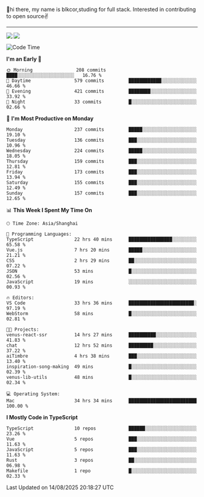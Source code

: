 👋hi there, my name is blkcor,studing for full stack.
Interested in contributing to open source✌️

<hr/>

![](https://github-readme-stats.vercel.app/api?username=blkcor)
<a href="https://github.com/blkcor/github-readme-stats">
    <img align="left" src="https://github-readme-stats.vercel.app/api/top-langs/?username=blkcor&hide=jupyter%20notebook,shaderlab,tex,c%23&langs_count=9" />
</a>


<!--START_SECTION:waka-->
![Code Time](http://img.shields.io/badge/Code%20Time-2%2C400%20hrs%2032%20mins-blue)

**I'm an Early 🐤** 

```text
🌞 Morning                208 commits         ████░░░░░░░░░░░░░░░░░░░░░   16.76 % 
🌆 Daytime                579 commits         ████████████░░░░░░░░░░░░░   46.66 % 
🌃 Evening                421 commits         ████████░░░░░░░░░░░░░░░░░   33.92 % 
🌙 Night                  33 commits          █░░░░░░░░░░░░░░░░░░░░░░░░   02.66 % 
```
📅 **I'm Most Productive on Monday** 

```text
Monday                   237 commits         █████░░░░░░░░░░░░░░░░░░░░   19.10 % 
Tuesday                  136 commits         ███░░░░░░░░░░░░░░░░░░░░░░   10.96 % 
Wednesday                224 commits         █████░░░░░░░░░░░░░░░░░░░░   18.05 % 
Thursday                 159 commits         ███░░░░░░░░░░░░░░░░░░░░░░   12.81 % 
Friday                   173 commits         ███░░░░░░░░░░░░░░░░░░░░░░   13.94 % 
Saturday                 155 commits         ███░░░░░░░░░░░░░░░░░░░░░░   12.49 % 
Sunday                   157 commits         ███░░░░░░░░░░░░░░░░░░░░░░   12.65 % 
```


📊 **This Week I Spent My Time On** 

```text
🕑︎ Time Zone: Asia/Shanghai

💬 Programming Languages: 
TypeScript               22 hrs 40 mins      ████████████████░░░░░░░░░   65.58 % 
Vue.js                   7 hrs 20 mins       █████░░░░░░░░░░░░░░░░░░░░   21.21 % 
CSS                      2 hrs 29 mins       ██░░░░░░░░░░░░░░░░░░░░░░░   07.22 % 
JSON                     53 mins             █░░░░░░░░░░░░░░░░░░░░░░░░   02.56 % 
JavaScript               19 mins             ░░░░░░░░░░░░░░░░░░░░░░░░░   00.93 % 

🔥 Editors: 
VS Code                  33 hrs 36 mins      ████████████████████████░   97.19 % 
WebStorm                 58 mins             █░░░░░░░░░░░░░░░░░░░░░░░░   02.81 % 

🐱‍💻 Projects: 
venus-react-ssr          14 hrs 27 mins      ██████████░░░░░░░░░░░░░░░   41.83 % 
chat                     12 hrs 52 mins      █████████░░░░░░░░░░░░░░░░   37.22 % 
aiTimbre                 4 hrs 38 mins       ███░░░░░░░░░░░░░░░░░░░░░░   13.40 % 
inspiration-song-making  49 mins             █░░░░░░░░░░░░░░░░░░░░░░░░   02.39 % 
venus-lib-utils          48 mins             █░░░░░░░░░░░░░░░░░░░░░░░░   02.34 % 

💻 Operating System: 
Mac                      34 hrs 34 mins      █████████████████████████   100.00 % 
```

**I Mostly Code in TypeScript** 

```text
TypeScript               10 repos            ██████░░░░░░░░░░░░░░░░░░░   23.26 % 
Vue                      5 repos             ███░░░░░░░░░░░░░░░░░░░░░░   11.63 % 
JavaScript               5 repos             ███░░░░░░░░░░░░░░░░░░░░░░   11.63 % 
Rust                     3 repos             ██░░░░░░░░░░░░░░░░░░░░░░░   06.98 % 
Makefile                 1 repo              █░░░░░░░░░░░░░░░░░░░░░░░░   02.33 % 
```




 Last Updated on 14/08/2025 20:18:27 UTC
<!--END_SECTION:waka-->


